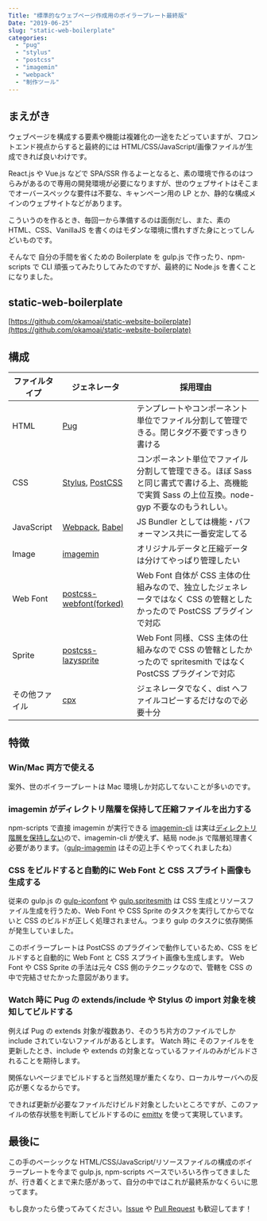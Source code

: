 ```yaml
---
Title: "標準的なウェブページ作成用のボイラープレート最終版"
Date: "2019-06-25"
slug: "static-web-boilerplate"
categories:
  - "pug"
  - "stylus"
  - "postcss"
  - "imagemin"
  - "webpack"
  - "制作ツール"
---
```


## まえがき

ウェブページを構成する要素や機能は複雑化の一途をたどっていますが、フロントエンド視点からすると最終的には HTML/CSS/JavaScript/画像ファイルが生成できれば良いわけです。

React.js や Vue.js などで SPA/SSR 作るよーとなると、素の環境で作るのはつらみがあるので専用の開発環境が必要になりますが、世のウェブサイトはそこまでオーバースペックな要件は不要な、キャンペーン用の LP とか、静的な構成メインのウェブサイトなどがあります。

こういうのを作るとき、毎回一から準備するのは面倒だし、また、素の HTML、CSS、VanillaJS を書くのはモダンな環境に慣れすぎた身にとってしんどいものです。

そんなで 自分の手間を省くための Boilerplate を gulp.js で作ったり、npm-scripts で CLI 頑張ってみたりしてみたのですが、最終的に Node.js を書くことになりました。

## static-web-boilerplate

[https://github.com/okamoai/static-website-boilerplate](https://github.com/okamoai/static-website-boilerplate)

## 構成

| ファイルタイプ | ジェネレータ                                                           | 採用理由                                                                                                                                    |
| -------------- | ---------------------------------------------------------------------- | ------------------------------------------------------------------------------------------------------------------------------------------- |
| HTML           | [Pug](https://pugjs.org/)                                              | テンプレートやコンポーネント単位でファイル分割して管理できる。閉じタグ不要ですっきり書ける                                                  |
| CSS            | [Stylus](http://stylus-lang.com/), [PostCSS](https://postcss.org/)     | コンポーネント単位でファイル分割して管理できる。ほぼ Sass と同じ書式で書ける上、高機能で実質 Sass の上位互換。node-gyp 不要なのもうれしい。 |
| JavaScript     | [Webpack](https://webpack.js.org/), [Babel](https://babeljs.io/)       | JS Bundler としては機能・パフォーマンス共に一番安定してる                                                                                   |
| Image          | [imagemin](https://github.com/imagemin/imagemin)                       | オリジナルデータと圧縮データは分けてやっぱり管理したい                                                                                      |
| Web Font       | [postcss-webfont(forked)](https://github.com/okamoai/postcss-webfont)  | Web Font 自体が CSS 主体の仕組みなので、独立したジェネレータではなく CSS の管轄としたかったので PostCSS プラグインで対応                    |
| Sprite         | [postcss-lazysprite](https://www.npmjs.com/package/postcss-lazysprite) | Web Font 同様、CSS 主体の仕組みなので CSS の管轄としたかったので spritesmith ではなく PostCSS プラグインで対応                              |
| その他ファイル | [cpx](https://www.npmjs.com/package/cpx)                               | ジェネレータでなく、dist へファイルコピーするだけなので必要十分                                                                             |

## 特徴

### Win/Mac 両方で使える

案外、世のボイラープレートは Mac 環境しか対応してないことが多いのです。

### imagemin がディレクトリ階層を保持して圧縮ファイルを出力する

npm-scripts で直接 imagemin が実行できる [imagemin-cli](https://github.com/imagemin/imagemin-cli) は実は[ディレクトリ階層を保持しない](<(https://github.com/imagemin/imagemin-cli/pull/11)>)ので、imagemin-cli が使えず、結局 node.js で階層処理書く必要があります。（[gulp-imagemin](https://github.com/sindresorhus/gulp-imagemin) はその辺上手くやってくれましたね）

### CSS をビルドすると自動的に Web Font と CSS スプライト画像も生成する

従来の gulp.js の [gulp-iconfont](https://github.com/nfroidure/gulp-iconfont) や [gulp.spritesmith](https://github.com/twolfson/gulp.spritesmith) は CSS 生成とリソースファイル生成を行うため、Web Font や CSS Sprite のタスクを実行してからでないと CSS のビルドが正しく処理されません。つまり gulp のタスクに依存関係が発生していました。

このボイラープレートは PostCSS のプラグインで動作しているため、CSS をビルドすると自動的に Web Font と CSS スプライト画像も生成します。
Web Font や CSS Sprite の手法は元々 CSS 側のテクニックなので、管轄を CSS の中で完結させたかった意図があります。

### Watch 時に Pug の extends/include や Stylus の import 対象を検知してビルドする

例えば Pug の extends 対象が複数あり、そのうち片方のファイルでしか include されていないファイルがあるとします。
Watch 時に そのファイルをを更新したとき、include や extends の対象となっているファイルのみがビルドされることを期待します。

関係ないページまでビルドすると当然処理が重たくなり、ローカルサーバへの反応が悪くなるからです。

できれば更新が必要なファイルだけビルド対象としたいところですが、このファイルの依存状態を判断してビルドするのに [emitty](https://github.com/mrmlnc/emitty) を使って実現しています。

## 最後に

この手のベーシックな HTML/CSS/JavaScript/リソースファイルの構成のボイラープレートを今まで gulp.js, npm-scripts ベースでいろいろ作ってきましたが、行き着くとまで来た感があって、自分の中ではこれが最終系かなくらいに思ってます。

もし良かったら使ってみてください。[Issue](https://github.com/okamoai/static-website-boilerplate/issues) や [Pull Request](https://github.com/okamoai/static-website-boilerplate/pulls) も歓迎してます！
